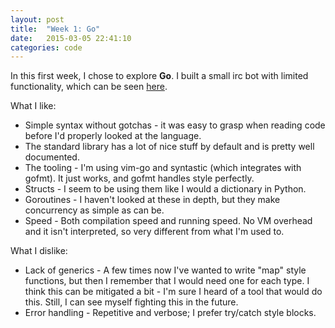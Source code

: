 ```yaml
---
layout: post
title:  "Week 1: Go"
date:   2015-03-05 22:41:10
categories: code 
---
```


In this first week, I chose to explore **Go**. I built a small irc bot with limited functionality, which can be seen [here](https://github.com/wattb/go-irc).
 

What I like:

* Simple syntax without gotchas - it was easy to grasp when reading code before I'd properly looked at the language.
* The standard library has a lot of nice stuff by default and is pretty well documented.
* The tooling - I'm using vim-go and syntastic (which integrates with gofmt). It just works, and gofmt handles style perfectly.
* Structs - I seem to be using them like I would a dictionary in Python.
* Goroutines - I haven't looked at these in depth, but they make concurrency as simple as can be.
* Speed - Both compilation speed and running speed. No VM overhead and it isn't interpreted, so very different from what I'm used to.

What I dislike:

* Lack of generics - A few times now I've wanted to write "map" style functions, but then I remember that I would need one for each type. I think this can be mitigated a bit - I'm sure I heard of a tool that would do this. Still, I can see myself fighting this in the future.
* Error handling - Repetitive and verbose; I prefer try/catch style blocks.
